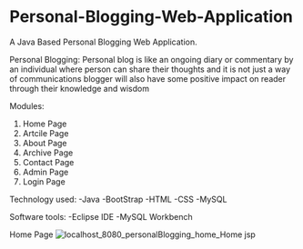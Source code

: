 # Personal-Blogging-Web-Application
A Java Based Personal Blogging Web Application. 

Personal Blogging: Personal blog is like an ongoing diary or commentary by an individual where
person can share their thoughts and it is not just a way of communications
blogger will also have some positive impact on reader through their knowledge
and wisdom

Modules:
1. Home Page
2. Artcile Page
3. About Page
4. Archive Page 
5. Contact Page
6. Admin Page 
7. Login Page 

Technology used: 
-Java 
-BootStrap
-HTML
-CSS
-MySQL

Software tools: 
-Eclipse IDE
-MySQL Workbench

Home Page
![localhost_8080_personalBlogging_home_Home jsp](https://user-images.githubusercontent.com/111051930/202182427-bdea0854-2f03-4f60-8aca-92f669dca5ca.png)

